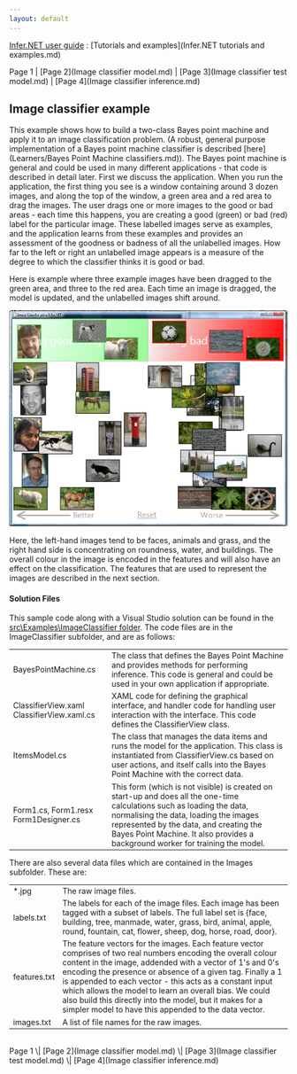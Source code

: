 ```yaml
---
layout: default 
--- 
```

[Infer.NET user guide](index.md) : [Tutorials and examples](Infer.NET tutorials and examples.md)

Page 1 \| [Page 2](Image classifier model.md) \| [Page 3](Image classifier test model.md) \| [Page 4](Image classifier inference.md)

## Image classifier example

This example shows how to build a two-class Bayes point machine and apply it to an image classification problem. (A robust, general purpose implementation of a Bayes point machine classifier is described [here](Learners/Bayes Point Machine classifiers.md)). The Bayes point machine is general and could be used in many different applications - that code is described in detail later. First we discuss the application. When you run the application, the first thing you see is a window containing around 3 dozen images, and along the top of the window, a green area and a red area to drag the images. The user drags one or more images to the good or bad areas - each time this happens, you are creating a good (green) or bad (red) label for the particular image. These labelled images serve as examples, and the application learns from these examples and provides an assessment of the goodness or badness of all the unlabelled images. How far to the left or right an unlabelled image appears is a measure of the degree to which the classifier thinks it is good or bad.

Here is example where three example images have been dragged to the green area, and three to the red area. Each time an image is dragged, the model is updated, and the unlabelled images shift around.

![](ImageClassifierSmall.png)

Here, the left-hand images tend to be faces, animals and grass, and the right hand side is concentrating on roundness, water, and buildings. The overall colour in the image is encoded in the features and will also have an effect on the classification. The features that are used to represent the images are described in the next section.

#### Solution Files

This sample code along with a Visual Studio solution can be found in the [src\\Examples\\ImageClassifier folder](https://github.com/dotnet/infer/tree/master/src/Examples//imageClassifier). The code files are in the ImageClassifier subfolder, and are as follows:

| | |
|-|-|
| BayesPointMachine.cs | The class that defines the Bayes Point Machine and provides methods for performing inference. This code is general and could be used in your own application if appropriate. |
| ClassifierView.xaml ClassifierView.xaml.cs | XAML code for defining the graphical interface, and handler code for handling user interaction with the interface. This code defines the ClassifierView class. |
| ItemsModel.cs | The class that manages the data items and runs the model for the application. This class is instantiated from ClassifierView.cs based on user actions, and itself calls into the Bayes Point Machine with the correct data. |
| Form1.cs, Form1.resx Form1Designer.cs | This form (which is not visible) is created on start-up and does all the one-time calculations such as loading the data, normalising the data, loading the images represented by the data, and creating the Bayes Point Machine. It also provides a background worker for training the model. |

There are also several data files which are contained in the Images subfolder. These are:  

| | |
|-|-|
| *.jpg | The raw image files. |
| labels.txt | The labels for each of the image files. Each image has been tagged with a subset of labels. The full label set is {face, building, tree, manmade, water, grass, bird, animal, apple, round, fountain, cat, flower, sheep, dog, horse, road, door}. |
| features.txt | The feature vectors for the images. Each feature vector comprises of two real numbers encoding the overall colour content in the image, addended with a vector of 1's and 0's encoding the presence or absence of a given tag. Finally a 1 is appended to each vector - this acts as a constant input which allows the model to learn an overall bias. We could also build this directly into the model, but it makes for a simpler model to have this appended to the data vector. |
| images.txt | A list of file names for the raw images. |

<br/>
Page 1 \| [Page 2](Image classifier model.md) \| [Page 3](Image classifier test model.md) \| [Page 4](Image classifier inference.md)
